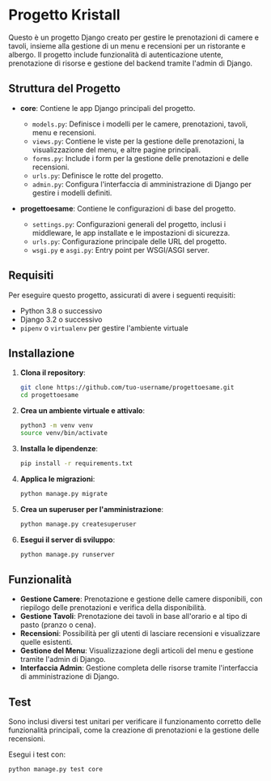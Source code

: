 # Progetto Kristall

Questo è un progetto Django creato per gestire le prenotazioni di camere e tavoli, insieme alla gestione di un menu e recensioni per un ristorante e albergo. Il progetto include funzionalità di autenticazione utente, prenotazione di risorse e gestione del backend tramite l'admin di Django.

## Struttura del Progetto

- **core**: Contiene le app Django principali del progetto.
  - `models.py`: Definisce i modelli per le camere, prenotazioni, tavoli, menu e recensioni.
  - `views.py`: Contiene le viste per la gestione delle prenotazioni, la visualizzazione del menu, e altre pagine principali.
  - `forms.py`: Include i form per la gestione delle prenotazioni e delle recensioni.
  - `urls.py`: Definisce le rotte del progetto.
  - `admin.py`: Configura l'interfaccia di amministrazione di Django per gestire i modelli definiti.

- **progettoesame**: Contiene le configurazioni di base del progetto.
  - `settings.py`: Configurazioni generali del progetto, inclusi i middleware, le app installate e le impostazioni di sicurezza.
  - `urls.py`: Configurazione principale delle URL del progetto.
  - `wsgi.py` e `asgi.py`: Entry point per WSGI/ASGI server.

## Requisiti

Per eseguire questo progetto, assicurati di avere i seguenti requisiti:

- Python 3.8 o successivo
- Django 3.2 o successivo
- `pipenv` o `virtualenv` per gestire l'ambiente virtuale

## Installazione

1. **Clona il repository**:
   ```bash
   git clone https://github.com/tuo-username/progettoesame.git
   cd progettoesame
   ```

2. **Crea un ambiente virtuale e attivalo**:
   ```bash
   python3 -m venv venv
   source venv/bin/activate
   ```

3. **Installa le dipendenze**:
   ```bash
   pip install -r requirements.txt

4. **Applica le migrazioni**:
   ```bash
   python manage.py migrate
   ```

5. **Crea un superuser per l'amministrazione**:
   ```bash
   python manage.py createsuperuser
   ```

6. **Esegui il server di sviluppo**:
   ```bash
   python manage.py runserver
   ```

## Funzionalità

- **Gestione Camere**: Prenotazione e gestione delle camere disponibili, con riepilogo delle prenotazioni e verifica della disponibilità.
- **Gestione Tavoli**: Prenotazione dei tavoli in base all'orario e al tipo di pasto (pranzo o cena).
- **Recensioni**: Possibilità per gli utenti di lasciare recensioni e visualizzare quelle esistenti.
- **Gestione del Menu**: Visualizzazione degli articoli del menu e gestione tramite l'admin di Django.
- **Interfaccia Admin**: Gestione completa delle risorse tramite l'interfaccia di amministrazione di Django.

## Test

Sono inclusi diversi test unitari per verificare il funzionamento corretto delle funzionalità principali, come la creazione di prenotazioni e la gestione delle recensioni.

Esegui i test con:
```bash
python manage.py test core
```
